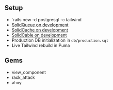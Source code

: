 ## Setup
- `rails new <project> -d postgresql -c tailwind
- [SolidQueue on development](https://github.com/rails/solid_queue?tab=readme-ov-file#usage-in-development-and-other-non-production-environments)
- [SolidCache on development](https://github.com/rails/solid_cache?tab=readme-ov-file#configuration)
- [SolidCable on development](https://github.com/rails/solid_cable)
- Production DB initialization in `db/production.sql`
- Live Tailwind rebuild in Puma

## Gems
- view_component
- rack_attack
- ahoy
